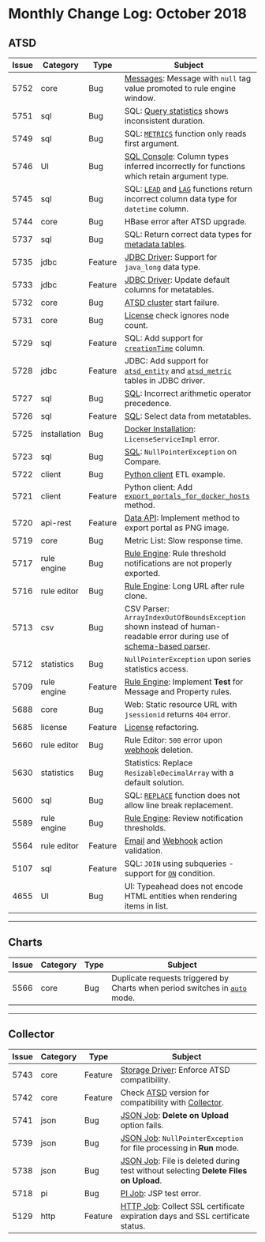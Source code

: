 # Monthly Change Log: October 2018

## ATSD

| Issue| Category    | Type    | Subject              |
|------|-------------|---------|----------------------|
5752 | core | Bug | [Messages](https://axibase.com/docs/atsd/api/data/#messages): Message with `null` tag value promoted to rule engine window. |
5751 | sql | Bug | SQL: [Query statistics](https://axibase.com/docs/atsd/sql/query-statistics.html) shows inconsistent duration. |
5749 | sql | Bug | SQL: [`METRICS`](https://axibase.com/docs/atsd/sql/#metrics) function only reads first argument. |
5746 | UI | Bug | [SQL Console](https://axibase.com/docs/atsd/sql/sql-console.html): Column types inferred incorrectly for functions which retain argument type. |
5745 | sql | Bug | SQL: [`LEAD`](https://axibase.com/docs/atsd/sql/#lead) and [`LAG`](https://axibase.com/docs/atsd/sql/#lag) functions return incorrect column data type for `datetime` column. |
5744 | core | Bug | HBase error after ATSD upgrade. |
5737 | sql | Bug | SQL: Return correct data types for [metadata tables](https://axibase.com/docs/atsd/sql/scheduled-sql-metadata.html). |
5735 | jdbc | Feature | [JDBC Driver](https://github.com/axibase/atsd-jdbc/blob/master/README.md): Support for `java_long` data type. |
5733 | jdbc | Feature | [JDBC Driver](https://github.com/axibase/atsd-jdbc/blob/master/README.md): Update default columns for metatables. |
5732 | core | Bug | [ATSD cluster](https://axibase.com/docs/atsd/installation/hbase-cluster.html) start failure. |
5731 | core | Bug | [License](https://axibase.com/docs/atsd/licensing.html) check ignores node count. |
5729 | sql | Feature | SQL: Add support for [`creationTime`](https://axibase.com/docs/atsd/sql/#entity-columns) column. |
5728 | jdbc | Feature | JDBC: Add support for [`atsd_entity`](https://axibase.com/docs/atsd/sql/#atsd_entity-table) and [`atsd_metric`](https://axibase.com/docs/atsd/sql/#atsd_metric-table) tables in JDBC driver. |
5727 | sql | Bug | [SQL](https://axibase.com/docs/atsd/sql/): Incorrect arithmetic operator precedence. |
5726 | sql | Feature | [SQL](https://axibase.com/docs/atsd/sql/): Select data from metatables. |
5725 | installation | Bug | [Docker Installation](https://axibase.com/docs/atsd/installation/images.html): `LicenseServiceImpl` error. |
5723 | sql | Bug | [SQL](https://axibase.com/docs/atsd/sql/): `NullPointerException` on Compare. |
5722 | client | Bug | [Python client](https://github.com/axibase/atsd-api-python/blob/master/README.md) ETL example. |
5721 | client | Feature | Python client: Add [`export_portals_for_docker_hosts`](https://github.com/axibase/atsd-api-python/blob/master/README.md#reports) method. |
5720 | api-rest | Feature | [Data API](https://axibase.com/docs/atsd/api/data/): Implement method to export portal as PNG image. |
5719 | core | Bug | Metric List: Slow response time. |
5717 | rule engine | Bug | [Rule Engine](https://axibase.com/docs/atsd/rule-engine/): Rule threshold notifications are not properly exported. |
5716 | rule editor | Bug | [Rule Engine](https://axibase.com/docs/atsd/rule-engine/): Long URL after rule clone. |
5713 | csv | Bug | CSV Parser: `ArrayIndexOutOfBoundsException` shown instead of human-readable error during use of [schema-based parser](https://axibase.com/docs/atsd/parsers/csv/#schema-based-parsing). |
5712 | statistics | Bug | `NullPointerException` upon series statistics access. |
5709 | rule engine | Feature | [Rule Engine](https://axibase.com/docs/atsd/rule-engine/): Implement **Test** for Message and Property rules. |
5688 | core | Bug | Web: Static resource URL with `jsessionid` returns `404` error. |
5685 | license | Feature | [License](https://github.com/axibase/atsd/blob/master/axibase_tsd_se_license.pdf) refactoring. |
5660 | rule editor | Bug | Rule Editor: `500` error upon [webhook](https://axibase.com/docs/atsd/rule-engine/notifications/) deletion. |
5630 | statistics | Bug | Statistics: Replace `ResizableDecimalArray` with a default solution. |
5600 | sql | Bug | SQL: [`REPLACE`](https://axibase.com/docs/atsd/sql/#string-functions) function does not allow line break replacement. |
5589 | rule engine | Bug | [Rule Engine](https://axibase.com/docs/atsd/rule-engine/): Review notification thresholds. |
5564 | rule editor | Feature | [Email](https://axibase.com/docs/atsd/rule-engine/email.html) and [Webhook](https://axibase.com/docs/atsd/rule-engine/notifications/) action validation. |
5107 | sql | Feature | SQL: `JOIN` using subqueries - support for [`ON`](https://axibase.com/docs/atsd/sql/#join-syntax) condition. |
4655 | UI | Bug | UI: Typeahead does not encode HTML entities when rendering items in list. |

---

## Charts

| Issue| Category    | Type    | Subject              |
|------|-------------|---------|----------------------|
5566 | core | Bug | Duplicate requests triggered by Charts when period switches in [`auto`](https://github.com/axibase/charts/blob/master/widgets/treemap/README.md#mode) mode. |

---

## Collector

| Issue| Category    | Type    | Subject              |
|------|-------------|---------|----------------------|
5743 | core | Feature | [Storage Driver](https://axibase.com/docs/axibase-collector/atsd-server-connection.html): Enforce ATSD compatibility. |
5742 | core | Feature | Check [ATSD](https://axibase.com/docs/atsd/) version for compatibility with [Collector](https://axibase.com/docs/axibase-collector/). |
5741 | json | Bug | [JSON Job](https://axibase.com/docs/axibase-collector/jobs/json.html): **Delete on Upload** option fails. |
5739 | json | Bug | [JSON Job](https://axibase.com/docs/axibase-collector/jobs/json.html): `NullPointerException` for file processing in **Run** mode. |
5738 | json | Bug | [JSON Job](https://axibase.com/docs/axibase-collector/jobs/json.html): File is deleted during test without selecting **Delete Files on Upload**. |
5718 | pi | Bug | [PI Job](https://axibase.com/docs/axibase-collector/jobs/pi.html): JSP test error. |
5129 | http | Feature | [HTTP Job](https://axibase.com/docs/axibase-collector/jobs/http.html#http): Collect SSL certificate expiration days and SSL certificate status. |